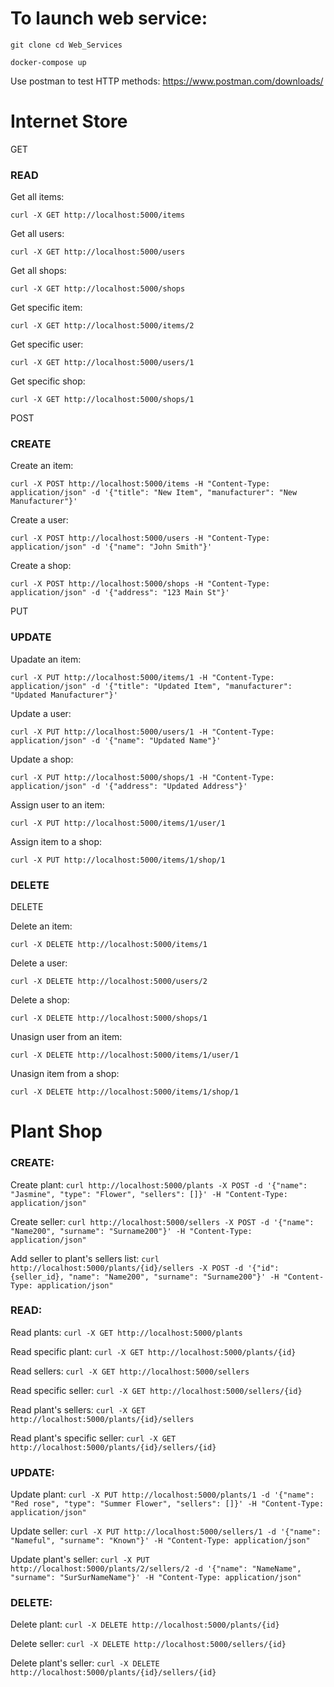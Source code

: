 # To launch web service:

```git clone cd Web_Services```

```docker-compose up```

Use postman to test HTTP methods: https://www.postman.com/downloads/

# Internet Store

GET

### READ 

Get all items: 

```curl -X GET http://localhost:5000/items``` 

Get all users: 

```curl -X GET http://localhost:5000/users```

Get all shops: 

```curl -X GET http://localhost:5000/shops``` 

Get specific item: 

```curl -X GET http://localhost:5000/items/2``` 

Get specific user: 

```curl -X GET http://localhost:5000/users/1``` 

Get specific shop: 

```curl -X GET http://localhost:5000/shops/1```

POST 

### CREATE 

Create an item:

```curl -X POST http://localhost:5000/items -H "Content-Type: application/json" -d '{"title": "New Item", "manufacturer": "New Manufacturer"}' ```

Create a user: 

```curl -X POST http://localhost:5000/users -H "Content-Type: application/json" -d '{"name": "John Smith"}' ```

Create a shop: 

```curl -X POST http://localhost:5000/shops -H "Content-Type: application/json" -d '{"address": "123 Main St"}'```

PUT 

### UPDATE 

Upadate an item: 

```curl -X PUT http://localhost:5000/items/1 -H "Content-Type: application/json" -d '{"title": "Updated Item", "manufacturer": "Updated Manufacturer"}' ```

Update a user: 

```curl -X PUT http://localhost:5000/users/1 -H "Content-Type: application/json" -d '{"name": "Updated Name"}'``` 

Update a shop: 

```curl -X PUT http://localhost:5000/shops/1 -H "Content-Type: application/json" -d '{"address": "Updated Address"}' ```

Assign user to an item: 

```curl -X PUT http://localhost:5000/items/1/user/1 ```

Assign item to a shop: 

```curl -X PUT http://localhost:5000/items/1/shop/1```

### DELETE 

DELETE 

Delete an item: 

```curl -X DELETE http://localhost:5000/items/1 ```

Delete a user: 

```curl -X DELETE http://localhost:5000/users/2 ```

Delete a shop: 

```curl -X DELETE http://localhost:5000/shops/1``` 

Unasign user from an item: 

```curl -X DELETE http://localhost:5000/items/1/user/1```

Unasign item from a shop:

```curl -X DELETE http://localhost:5000/items/1/shop/1```

# Plant Shop

### CREATE:
Create plant:
```curl http://localhost:5000/plants -X POST -d '{"name": "Jasmine", "type": "Flower", "sellers": []}' -H "Content-Type: application/json"```

Create seller:
```curl http://localhost:5000/sellers -X POST -d '{"name": "Name200", "surname": "Surname200"}' -H "Content-Type: application/json"```

Add seller to plant's sellers list:
```curl http://localhost:5000/plants/{id}/sellers -X POST -d '{"id": {seller_id}, "name": "Name200", "surname": "Surname200"}' -H "Content-Type: application/json"```

### READ:
Read plants:
```curl -X GET http://localhost:5000/plants```

Read specific plant:
```curl -X GET http://localhost:5000/plants/{id}```

Read sellers:
```curl -X GET http://localhost:5000/sellers```

Read specific seller:
```curl -X GET http://localhost:5000/sellers/{id}```

Read plant's sellers:
```curl -X GET http://localhost:5000/plants/{id}/sellers```

Read plant's specific seller:
```curl -X GET http://localhost:5000/plants/{id}/sellers/{id}```

### UPDATE:
Update plant:
```curl -X PUT http://localhost:5000/plants/1 -d '{"name": "Red rose", "type": "Summer Flower", "sellers": []}' -H "Content-Type: application/json"```

Update seller:
```curl -X PUT http://localhost:5000/sellers/1 -d '{"name": "Nameful", "surname": "Known"}' -H "Content-Type: application/json"```

Update plant's seller:
```curl -X PUT http://localhost:5000/plants/2/sellers/2 -d '{"name": "NameName", "surname": "SurSurNameName"}' -H "Content-Type: application/json"```

### DELETE:
Delete plant:
```curl -X DELETE http://localhost:5000/plants/{id}```

Delete seller:
```curl -X DELETE http://localhost:5000/sellers/{id}```

Delete plant's seller:
```curl -X DELETE http://localhost:5000/plants/{id}/sellers/{id}```

